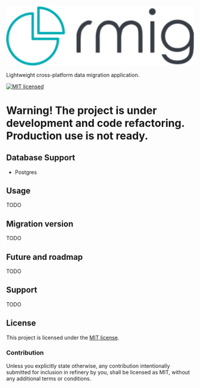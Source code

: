 ![Logo](assets/logo.svg)

Lightweight cross-platform data migration application.

[![MIT licensed][mit-badge]][mit-url]

[mit-badge]: https://img.shields.io/badge/license-MIT-blue.svg
[mit-url]: LICENSE

# Warning! The project is under development and code refactoring. Production use is not ready.

## Database Support
* Postgres

## Usage

TODO

## Migration version

TODO

## Future and roadmap

TODO

## Support

TODO

## License

This project is licensed under the [MIT license](LICENSE).

### Contribution

Unless you explicitly state otherwise, any contribution intentionally submitted
for inclusion in refinery by you, shall be licensed as MIT, without any additional
terms or conditions.
